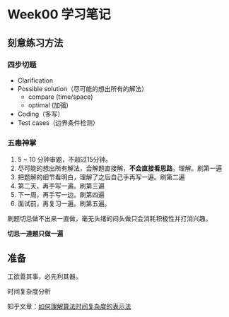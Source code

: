 # Week00 学习笔记



## 刻意练习方法

### 四步切题

* Clarification
* Possible solution（尽可能的想出所有的解法）
  * compare (time/space)
  * optimal (加强)
* Coding（多写）
* Test cases（边界条件检测）



### 五毒神掌

1. 5 ~ 10 分钟审题，不超过15分钟。
2. 尽可能的想出所有解法，会解题直接解，**不会直接看思路**，理解。刷第一遍
3. 把题解的细节看明白，理解了之后自己手再写一遍。刷第二遍
4. 第二天，再手写一遍。刷第三遍
5. 下一周，再手写一边。刷第四遍
6. 面试前，再复习一遍。刷第五遍。

刷题切忌做不出来一直做，毫无头绪的闷头做只会消耗积极性并打消兴趣。

**切忌一道题只做一遍**

## 准备

工欲善其事，必先利其器。

时间复杂度分析

知乎文章：[如何理解算法时间复杂度的表示法](https://www.zhihu.com/question/21387264)


